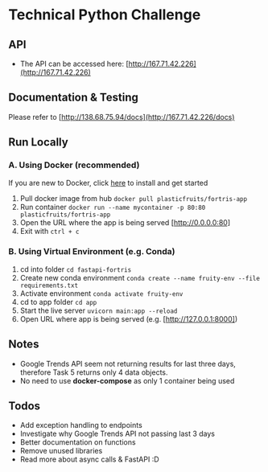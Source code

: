 # Technical Python Challenge

## API
* The API can be accessed here: [http://167.71.42.226](http://167.71.42.226)

## Documentation & Testing
Please refer to [http://138.68.75.94/docs](http://167.71.42.226/docs)

## Run Locally
### A. Using Docker (recommended)
If you are new to Docker, click [here](https://docs.docker.com/get-started/) to install and get started
1. Pull docker image from hub `docker pull plasticfruits/fortris-app`
2. Run container `docker run --name mycontainer -p 80:80 plasticfruits/fortris-app`
3. Open the URL where the app is being served [http://0.0.0.0:80]
4. Exit with `ctrl + c`

### B. Using Virtual Environment (e.g. Conda)
1. cd into folder `cd fastapi-fortris`
2. Create new conda environment `conda create --name fruity-env --file requirements.txt`
3. Activate environment `conda activate fruity-env`
4. cd to app folder `cd app`
5. Start the live server `uvicorn main:app --reload`
6. Open URL where app is being served (e.g. [http://127.0.0.1:8000])

## Notes
- Google Trends API seem not returning results for last three days, therefore Task 5 returns only 4 data objects.
- No need to use **docker-compose** as only 1 container being used

## Todos
- Add exception handling to endpoints
- Investigate why Google Trends API not passing last 3 days
- Better documentation on functions
- Remove unused libraries
- Read more about async calls & FastAPI :D
